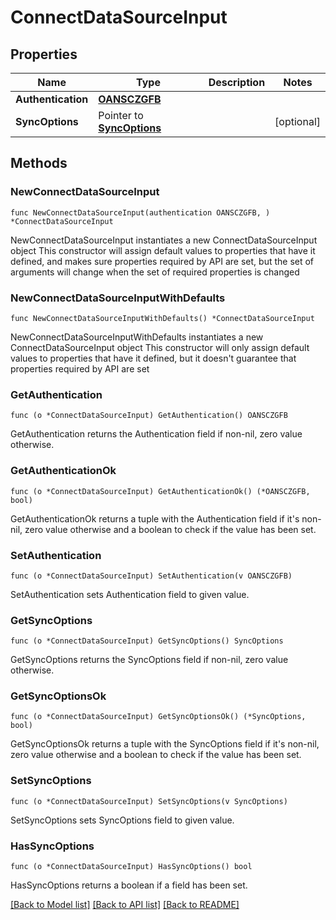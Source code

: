 # ConnectDataSourceInput

## Properties

Name | Type | Description | Notes
------------ | ------------- | ------------- | -------------
**Authentication** | [**OANSCZGFB**](OANSCZGFB.md) |  | 
**SyncOptions** | Pointer to [**SyncOptions**](SyncOptions.md) |  | [optional] 

## Methods

### NewConnectDataSourceInput

`func NewConnectDataSourceInput(authentication OANSCZGFB, ) *ConnectDataSourceInput`

NewConnectDataSourceInput instantiates a new ConnectDataSourceInput object
This constructor will assign default values to properties that have it defined,
and makes sure properties required by API are set, but the set of arguments
will change when the set of required properties is changed

### NewConnectDataSourceInputWithDefaults

`func NewConnectDataSourceInputWithDefaults() *ConnectDataSourceInput`

NewConnectDataSourceInputWithDefaults instantiates a new ConnectDataSourceInput object
This constructor will only assign default values to properties that have it defined,
but it doesn't guarantee that properties required by API are set

### GetAuthentication

`func (o *ConnectDataSourceInput) GetAuthentication() OANSCZGFB`

GetAuthentication returns the Authentication field if non-nil, zero value otherwise.

### GetAuthenticationOk

`func (o *ConnectDataSourceInput) GetAuthenticationOk() (*OANSCZGFB, bool)`

GetAuthenticationOk returns a tuple with the Authentication field if it's non-nil, zero value otherwise
and a boolean to check if the value has been set.

### SetAuthentication

`func (o *ConnectDataSourceInput) SetAuthentication(v OANSCZGFB)`

SetAuthentication sets Authentication field to given value.


### GetSyncOptions

`func (o *ConnectDataSourceInput) GetSyncOptions() SyncOptions`

GetSyncOptions returns the SyncOptions field if non-nil, zero value otherwise.

### GetSyncOptionsOk

`func (o *ConnectDataSourceInput) GetSyncOptionsOk() (*SyncOptions, bool)`

GetSyncOptionsOk returns a tuple with the SyncOptions field if it's non-nil, zero value otherwise
and a boolean to check if the value has been set.

### SetSyncOptions

`func (o *ConnectDataSourceInput) SetSyncOptions(v SyncOptions)`

SetSyncOptions sets SyncOptions field to given value.

### HasSyncOptions

`func (o *ConnectDataSourceInput) HasSyncOptions() bool`

HasSyncOptions returns a boolean if a field has been set.


[[Back to Model list]](../README.md#documentation-for-models) [[Back to API list]](../README.md#documentation-for-api-endpoints) [[Back to README]](../README.md)



